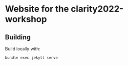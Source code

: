 # Website for the clarity2022-workshop
## Building

Build locally with:

```bash
bundle exec jekyll serve
```
